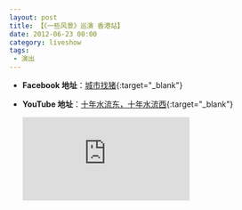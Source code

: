 ```yaml
---
layout: post
title: 【《一些风景》巡演 香港站】
date: 2012-06-23 00:00
category: liveshow
tags:
 - 演出
---
```


* **Facebook 地址**：[城市找猪](https://www.facebook.com/adon27/videos/254792424622979/){:target="_blank"}

* **YouTube 地址**：[十年水流东，十年水流西](https://youtu.be/PnC6T0ZRImU){:target="_blank"}
  
  <div class="iframe-container"><iframe class="responsive-iframe" src="https://www.youtube.com/embed/PnC6T0ZRImU" frameborder="no" allowfullscreen="true"></iframe></div>
